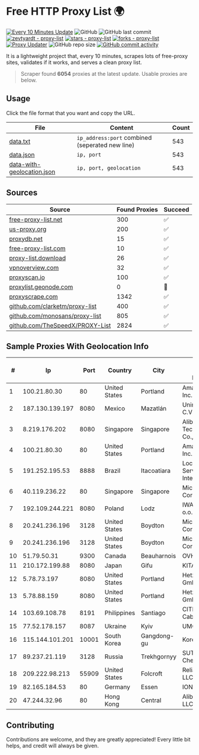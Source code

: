 
# Free HTTP Proxy List 🌍

[![Every 10 Minutes Update](https://github.com/mertguvencli/http-proxy-list/actions/workflows/main.yml/badge.svg?branch=main)](https://github.com/mertguvencli/http-proxy-list/actions/workflows/main.yml)
![GitHub](https://img.shields.io/github/license/mertguvencli/http-proxy-list)
![GitHub last commit](https://img.shields.io/github/last-commit/mertguvencli/http-proxy-list)
[![zevtyardt - proxy-list](https://img.shields.io/static/v1?label=zevtyardt&message=proxy-list&color=blue&logo=github)](https://github.com/zevtyardt/proxy-list "Go to GitHub repo")
[![stars - proxy-list](https://img.shields.io/github/stars/zevtyardt/proxy-list?style=social)](https://github.com/zevtyardt/proxy-list)
[![forks - proxy-list](https://img.shields.io/github/forks/zevtyardt/proxy-list?style=social)](https://github.com/zevtyardt/proxy-list)
[![Proxy Updater](https://github.com/zevtyardt/proxy-list/workflows/Proxy%20Updater/badge.svg)](https://github.com/zevtyardt/proxy-list/actions?query=workflow:"Proxy+Updater")
![GitHub repo size](https://img.shields.io/github/repo-size/zevtyardt/proxy-list)
[![GitHub commit activity](https://img.shields.io/github/commit-activity/m/zevtyardt/proxy-list?logo=commits)](https://github.com/zevtyardt/proxy-list/commits/main)

It is a lightweight project that, every 10 minutes, scrapes lots of free-proxy sites, validates if it works, and serves a clean proxy list.

> Scraper found **6054** proxies at the latest update. Usable proxies are below.

## Usage

Click the file format that you want and copy the URL.

|File|Content|Count|
|----|-------|-----|
|[data.txt](https://raw.githubusercontent.com/mertguvencli/http-proxy-list/main/proxy-list/data.txt)|`ip_address:port` combined (seperated new line)|543|
|[data.json](https://raw.githubusercontent.com/mertguvencli/http-proxy-list/main/proxy-list/data.json)|`ip, port`|543|
|[data-with-geolocation.json](https://raw.githubusercontent.com/mertguvencli/http-proxy-list/main/proxy-list/data-with-geolocation.json)|`ip, port, geolocation`|543|

## Sources

|Source|Found Proxies|Succeed|
|------|-------------|-------|
|[free-proxy-list.net](https://free-proxy-list.net)|300|✅|
|[us-proxy.org](https://www.us-proxy.org)|200|✅|
|[proxydb.net](http://proxydb.net)|15|✅|
|[free-proxy-list.com](https://free-proxy-list.com/?page=&port=&type%5B%5D=http&type%5B%5D=https&up_time=0&search=Search)|10|✅|
|[proxy-list.download](https://www.proxy-list.download/HTTP)|26|✅|
|[vpnoverview.com](https://vpnoverview.com/privacy/anonymous-browsing/free-proxy-servers)|32|✅|
|[proxyscan.io](https://www.proxyscan.io)|100|✅|
|[proxylist.geonode.com](https://proxylist.geonode.com/api/proxy-list?limit=300&page=1&sort_by=lastChecked&sort_type=desc&protocols=http,https)|0|🚫|
|[proxyscrape.com](https://api.proxyscrape.com/v2/?request=displayproxies&protocol=http&timeout=10000&country=all&ssl=all&anonymity=all)|1342|✅|
|[github.com/clarketm/proxy-list](https://raw.githubusercontent.com/clarketm/proxy-list/master/proxy-list-raw.txt)|400|✅|
|[github.com/monosans/proxy-list](https://raw.githubusercontent.com/monosans/proxy-list/main/proxies/http.txt)|805|✅|
|[github.com/TheSpeedX/PROXY-List](https://raw.githubusercontent.com/TheSpeedX/PROXY-List/master/http.txt)|2824|✅|


## Sample Proxies With Geolocation Info

|#|Ip|Port|Country|City|Internet Service Provider|
|-|--|----|-------|----|-------------------------|
|1|100.21.80.30|80|United States|Portland|Amazon.com, Inc.|
|2|187.130.139.197|8080|Mexico|Mazatlán|Uninet S.A. de C.V.|
|3|8.219.176.202|8080|Singapore|Singapore|Alibaba (US) Technology Co., Ltd.|
|4|100.21.80.30|80|United States|Portland|Amazon.com, Inc.|
|5|191.252.195.53|8888|Brazil|Itacoatiara|Locaweb Serviços de Internet S/A|
|6|40.119.236.22|80|Singapore|Singapore|Microsoft Corporation|
|7|192.109.244.221|8080|Poland|Lodz|IWACOM Sp. z o.o.|
|8|20.241.236.196|3128|United States|Boydton|Microsoft Corporation|
|9|20.241.236.196|3128|United States|Boydton|Microsoft Corporation|
|10|51.79.50.31|9300|Canada|Beauharnois|OVH SAS|
|11|210.172.199.88|8080|Japan|Gifu|KITAGATA|
|12|5.78.73.197|8080|United States|Portland|Hetzner Online GmbH|
|13|5.78.88.159|8080|United States|Portland|Hetzner Online GmbH|
|14|103.69.108.78|8191|Philippines|Santiago|CITI Cableworld Inc.|
|15|77.52.178.157|8087|Ukraine|Kyiv|UMC|
|16|115.144.101.201|10001|South Korea|Gangdong-gu|Korea Telecom|
|17|89.237.21.119|3128|Russia|Trekhgornyy|SUTTK Chelyabinsk|
|18|209.222.98.213|55909|United States|Folcroft|ReliableSite.Net LLC|
|19|82.165.184.53|80|Germany|Essen|IONOS SE|
|20|47.244.32.96|80|Hong Kong|Central|Alibaba.com LLC|



## Contributing

Contributions are welcome, and they are greatly appreciated! Every
little bit helps, and credit will always be given.

